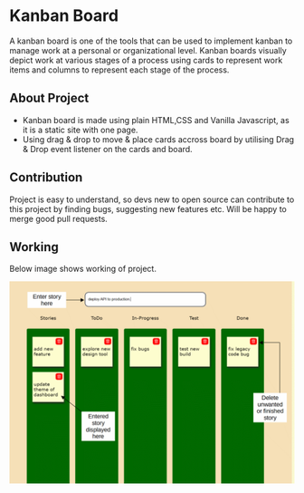 # Kanban Board
A kanban board is one of the tools that can be used to implement kanban to manage work at a personal or organizational level. 
Kanban boards visually depict work at various stages of a process using cards to represent work items and columns to represent each stage of the process.

## About Project
- Kanban board is made using plain HTML,CSS and Vanilla Javascript, as it is a static site with one page.
- Using drag & drop to move & place cards accross board by utilising Drag & Drop event listener on the cards and board.

## Contribution
Project is easy to understand, so devs new to open source can contribute to this project by finding bugs, suggesting new features etc.
Will be happy to merge good pull requests.

## Working
Below image shows working of project.

![demo of project image](./assets/demo.gif)